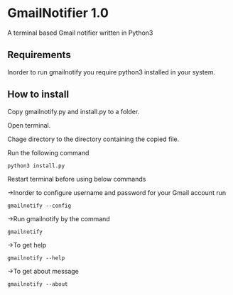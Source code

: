 GmailNotifier 1.0
=============

A terminal based Gmail notifier written in Python3

Requirements
-------------
Inorder to run gmailnotify you require python3 installed in your system.

How to install
------------------
Copy gmailnotify.py and install.py to a folder.

Open terminal.

Chage directory to the directory containing the copied file.

Run the following command

    python3 install.py

Restart terminal before using below commands

->Inorder to configure username and password for your Gmail account run 

    gmailnotify --config
    
->Run gmailnotify by the command

    gmailnotify
    
->To get help 

    gmailnotify --help
    
->To get about message

    gmailnotify --about


